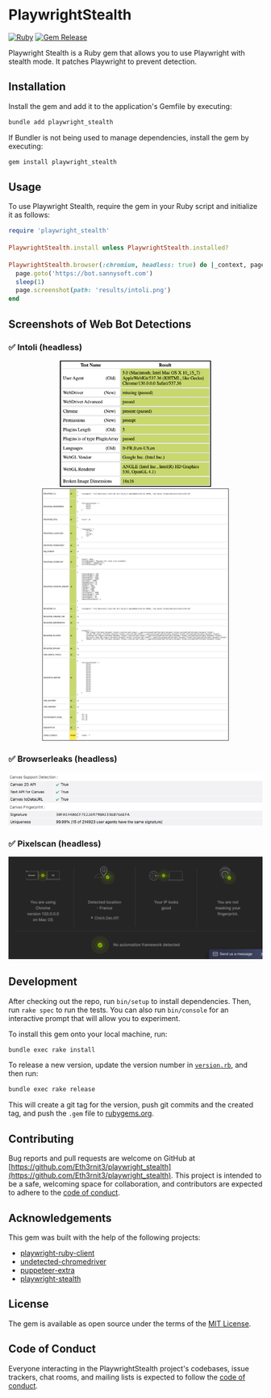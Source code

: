 # PlaywrightStealth

[![Ruby](https://github.com/Eth3rnit3/playwright_stealth/actions/workflows/main.yml/badge.svg)](https://github.com/Eth3rnit3/playwright_stealth/actions/workflows/main.yml)
[![Gem Release](https://github.com/Eth3rnit3/playwright_stealth/actions/workflows/release.yml/badge.svg)](https://github.com/Eth3rnit3/playwright_stealth/actions/workflows/release.yml)

Playwright Stealth is a Ruby gem that allows you to use Playwright with stealth mode. It patches Playwright to prevent detection.

## Installation

Install the gem and add it to the application's Gemfile by executing:

```bash
bundle add playwright_stealth
```

If Bundler is not being used to manage dependencies, install the gem by executing:

```bash
gem install playwright_stealth
```

## Usage

To use Playwright Stealth, require the gem in your Ruby script and initialize it as follows:

```ruby
require 'playwright_stealth'

PlaywrightStealth.install unless PlaywrightStealth.installed?

PlaywrightStealth.browser(:chromium, headless: true) do |_context, page|
  page.goto('https://bot.sannysoft.com')
  sleep(1)
  page.screenshot(path: 'results/intoli.png')
end
```

## Screenshots of Web Bot Detections

### ✅ Intoli (headless)

<p align="center">
  <img width="300" src="results/intoli.png" alt="Intoli Detection Screenshot">
  <img height="500" src="results/intoli2.png" alt="Intoli Detection Screenshot 2">
</p>

### ✅ Browserleaks (headless)

<p align="center">
  <img width="600" src="results/browserleaks.png" alt="Browserleaks Detection Screenshot">
</p>

### ✅ Pixelscan (headless)

<p align="center">
  <img width="600" src="results/pixelscan.png" alt="Pixelscan Detection Screenshot">
</p>

## Development

After checking out the repo, run `bin/setup` to install dependencies. Then, run `rake spec` to run the tests. You can also run `bin/console` for an interactive prompt that will allow you to experiment.

To install this gem onto your local machine, run:

```bash
bundle exec rake install
```

To release a new version, update the version number in [`version.rb`](lib/playwright_stealth/version.rb), and then run:

```bash
bundle exec rake release
```

This will create a git tag for the version, push git commits and the created tag, and push the `.gem` file to [rubygems.org](https://rubygems.org).

## Contributing

Bug reports and pull requests are welcome on GitHub at [https://github.com/Eth3rnit3/playwright_stealth](https://github.com/Eth3rnit3/playwright_stealth). This project is intended to be a safe, welcoming space for collaboration, and contributors are expected to adhere to the [code of conduct](https://github.com/Eth3rnit3/playwright_stealth/blob/master/CODE_OF_CONDUCT.md).

## Acknowledgements

This gem was built with the help of the following projects:

- [playwright-ruby-client](https://github.com/YusukeIwaki/playwright-ruby-client)
- [undetected-chromedriver](https://github.com/ultrafunkamsterdam/undetected-chromedriver)
- [puppeteer-extra](https://github.com/berstend/puppeteer-extra)
- [playwright-stealth](https://github.com/Granitosaurus/playwright-stealth)

## License

The gem is available as open source under the terms of the [MIT License](https://opensource.org/licenses/MIT).

## Code of Conduct

Everyone interacting in the PlaywrightStealth project's codebases, issue trackers, chat rooms, and mailing lists is expected to follow the [code of conduct](https://github.com/Eth3rnit3/playwright_stealth/blob/master/CODE_OF_CONDUCT.md).